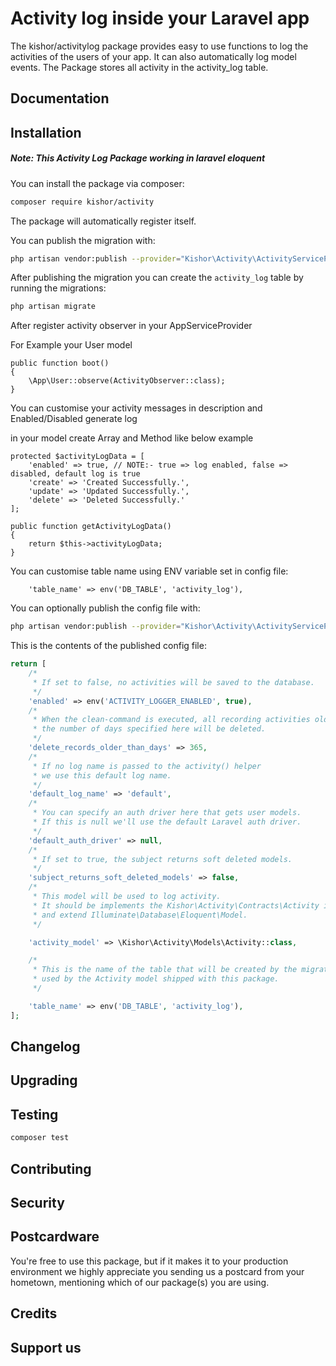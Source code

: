 # Activity log inside your Laravel app

The kishor/activitylog package provides easy to use functions to log the activities of the users of your app. It can also automatically log model events. The Package stores all activity in the activity_log table.

## Documentation


## Installation

##### Note: This Activity Log Package working in laravel eloquent


You can install the package via composer:

``` bash
composer require kishor/activity
```

The package will automatically register itself.

You can publish the migration with:
```bash
php artisan vendor:publish --provider="Kishor\Activity\ActivityServiceProvider" --tag="migrations"

```

After publishing the migration you can create the `activity_log` table by running the migrations:

```bash
php artisan migrate
```

After register activity observer in your AppServiceProvider 

For Example your User model

```base
public function boot()
{
    \App\User::observe(ActivityObserver::class);     
}
```

You can customise your activity messages in description and Enabled/Disabled generate log 

 in your model create Array and Method like below example

```base
protected $activityLogData = [
    'enabled' => true, // NOTE:- true => log enabled, false => disabled, default log is true
    'create' => 'Created Successfully.',
    'update' => 'Updated Successfully.',
    'delete' => 'Deleted Successfully.'
];

public function getActivityLogData()
{
    return $this->activityLogData;
}

```

You can customise table name using ENV variable set in config file:

```base
    'table_name' => env('DB_TABLE', 'activity_log'),
```

You can optionally publish the config file with:
```bash
php artisan vendor:publish --provider="Kishor\Activity\ActivityServiceProvider" --tag="config"
```

This is the contents of the published config file:

```php
return [
    /*
     * If set to false, no activities will be saved to the database.
     */
    'enabled' => env('ACTIVITY_LOGGER_ENABLED', true),
    /*
     * When the clean-command is executed, all recording activities older than
     * the number of days specified here will be deleted.
     */
    'delete_records_older_than_days' => 365,
    /*
     * If no log name is passed to the activity() helper
     * we use this default log name.
     */
    'default_log_name' => 'default',
    /*
     * You can specify an auth driver here that gets user models.
     * If this is null we'll use the default Laravel auth driver.
     */
    'default_auth_driver' => null,
    /*
     * If set to true, the subject returns soft deleted models.
     */
    'subject_returns_soft_deleted_models' => false,
    /*
     * This model will be used to log activity.
     * It should be implements the Kishor\Activity\Contracts\Activity interface
     * and extend Illuminate\Database\Eloquent\Model.
     */

    'activity_model' => \Kishor\Activity\Models\Activity::class,

    /*
     * This is the name of the table that will be created by the migration and
     * used by the Activity model shipped with this package.
     */

    'table_name' => env('DB_TABLE', 'activity_log'),
];
```

## Changelog



## Upgrading



## Testing

``` bash
composer test
```

## Contributing


## Security



## Postcardware

You're free to use this package, but if it makes it to your production environment we highly appreciate you sending us a postcard from your hometown, mentioning which of our package(s) you are using.

<!--- Our address is: Spatie, Samberstraat 69D, 2060 Antwerp, Belgium. -->

<!--- We publish all received postcards [on our company website](https://spatie.be/en/opensource/postcards).-->

## Credits
<!---
- [Freek Van der Herten](https://github.com/freekmurze)
- [Sebastian De Deyne](https://github.com/sebastiandedeyne)
- [All Contributors](../../contributors)
-->
## Support us
<!---
Spatie is a webdesign agency based in Antwerp, Belgium. You'll find an overview of all our open source projects [on our website](https://spatie.be/opensource).

Does your business depend on our contributions? Reach out and support us on [Patreon](https://www.patreon.com/spatie). 
All pledges will be dedicated to allocating workforce on maintenance and new awesome stuff.

## License

The MIT License (MIT). Please see [License File](LICENSE.md) for more information.
-->
